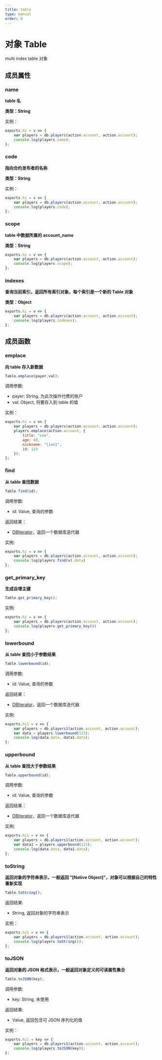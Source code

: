 ```yaml
---
title: table
type: manual
order: 9
---
```

# 对象 Table
multi index table 对象

## 成员属性

### name
**table 名**

**类型：String**


实例：

```javascript
exports.hi = v => {
    var players = db.players(action.account, action.account); 
    console.log(players.name);
};
```



### code

**指向合约发布者的名称**

**类型：String**


实例：

```javascript
exports.hi = v => {
    var players = db.players(action.account, action.account); 
    console.log(players.code);
};
```



### scope

**table 中数据所属的 account_name**

**类型：String**


```javascript
exports.hi = v => {
    var players = db.players(action.account, action.account); 
    console.log(players.scope);
};
```



### indexes

**查询当前索引，返回所有索引对象，每个索引是一个新的 Table 对象**

**类型：Object**


```javascript
exports.hi = v => {
    var players = db.players(action.account, action.account); 
    console.log(players.indexes);
};
```



## 成员函数

### emplace

**向 table 存入新数据**

```JavaScript
Table.emplace(payer,val);
```

调用参数:
* payer: String, 为此次操作付费的账户
* val: Object, 将要存入到 table 的值

实例：

```JavaScript
exports.hi = v => {
    var players = db.players(action.account, action.account);
    players.emplace(action.account, {
        title: "ceo",
        age: 48,
        nickname: "lion1",
        id: 123
    });
};
```



### find

**从 table 查找数据**

```JavaScript
Table.find(id);
```

调用参数:
* id: Value, 查询的参数

返回结果：
* [DBIterator](dbiterator.html)，返回一个数据库迭代器

实例:

```JavaScript
exports.hi = v => {
    var players = db.players(action.account, action.account);
    console.log(players.find(v).data)
};
```



### get_primary_key

**生成自增主键**

```JavaScript
Table.get_primary_key();
```

实例:

```JavaScript
exports.hi = v => {
    var players = db.players(action.account, action.account);
    console.log(players.get_primary_key())
};
```



### lowerbound

**从 table 查找小于参数结果**

```JavaScript
Table.lowerbound(id);
```

调用参数:
* id: Value, 查询的参数

返回结果：
* [DBIterator](dbiterator.html)，返回一个数据库迭代器

实例:

```JavaScript
exports.hi1 = v => {
    var players = db.players1(action.account, action.account);
    var data = players.lowerbound(123);
    console.log(data.data, data1.data);
};
```



### upperbound

**从 table 查找大于参数结果**

```JavaScript
Table.upperbound(id);
```

调用参数:
* id: Value, 查询的参数

返回结果：
* [DBIterator](dbiterator.html)，返回一个数据库迭代器

实例:

```JavaScript
exports.hi1 = v => {
    var players = db.players1(action.account, action.account);
    var data1 = players.upperbound(123);
    console.log(data.data, data1.data);
};
```



### toString

**返回对象的字符串表示，一般返回 "[Native Object]"，对象可以根据自己的特性重新实现**

```JavaScript
Table.toString();
```

返回结果:
* String, 返回对象的字符串表示

实例：

```javascript
exports.hi1 = v => {
    var players = db.players1(action.account, action.account);
    console.log(players.toString());
};
```





### toJSON

**返回对象的 JSON 格式表示，一般返回对象定义的可读属性集合**

```JavaScript
Table.toJSON(key);
```

调用参数:
* key: String, 未使用

返回结果:
* Value, 返回包含可 JSON 序列化的值

实例：

```javascript
exports.hi1 = key => {
    var players = db.players1(action.account, action.account);
    console.log(players.toJSON(key));
};
```



